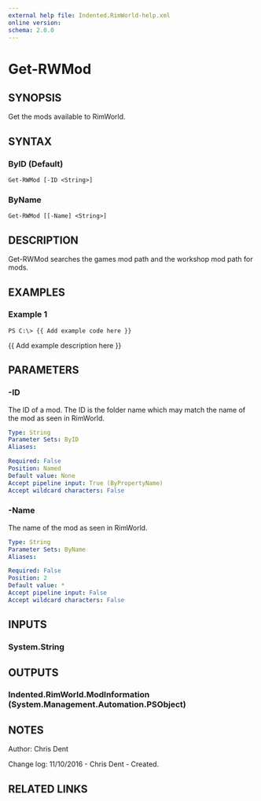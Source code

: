 ```yaml
---
external help file: Indented.RimWorld-help.xml
online version: 
schema: 2.0.0
---
```


# Get-RWMod

## SYNOPSIS
Get the mods available to RimWorld.

## SYNTAX

### ByID (Default)
```
Get-RWMod [-ID <String>]
```

### ByName
```
Get-RWMod [[-Name] <String>]
```

## DESCRIPTION
Get-RWMod searches the games mod path and the workshop mod path for mods.

## EXAMPLES

### Example 1
```
PS C:\> {{ Add example code here }}
```

{{ Add example description here }}

## PARAMETERS

### -ID
The ID of a mod.
The ID is the folder name which may match the name of the mod as seen in RimWorld.

```yaml
Type: String
Parameter Sets: ByID
Aliases: 

Required: False
Position: Named
Default value: None
Accept pipeline input: True (ByPropertyName)
Accept wildcard characters: False
```

### -Name
The name of the mod as seen in RimWorld.

```yaml
Type: String
Parameter Sets: ByName
Aliases: 

Required: False
Position: 2
Default value: *
Accept pipeline input: False
Accept wildcard characters: False
```

## INPUTS

### System.String

## OUTPUTS

### Indented.RimWorld.ModInformation (System.Management.Automation.PSObject)

## NOTES
Author: Chris Dent

Change log:
  11/10/2016 - Chris Dent - Created.

## RELATED LINKS

